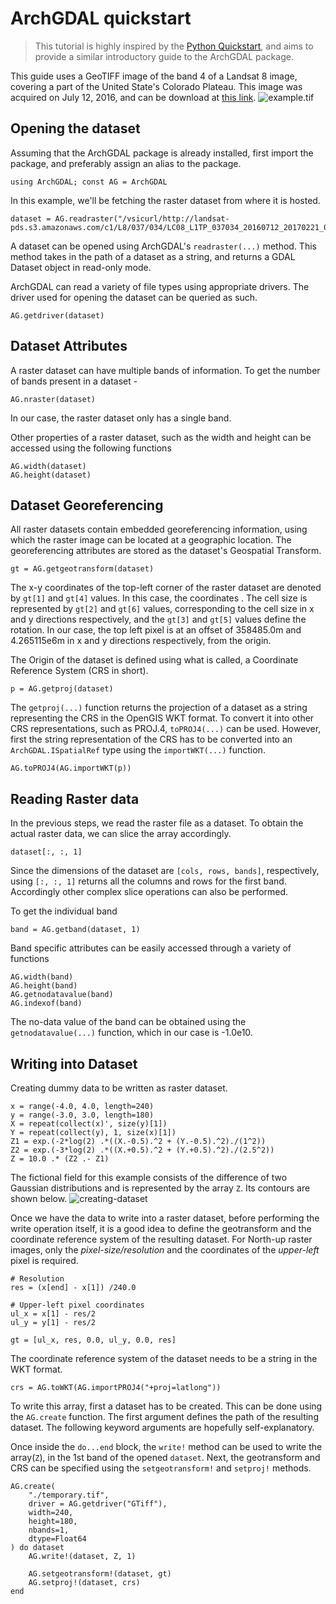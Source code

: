 # ArchGDAL quickstart
>This tutorial is highly inspired by the [Python Quickstart](https://rasterio.readthedocs.io/en/latest/quickstart.html), and aims to provide a similar introductory guide to the ArchGDAL package.


This guide uses a GeoTIFF image of the band 4 of a Landsat 8 image, covering a part of the United State's Colorado Plateau. This image was acquired on July 12, 2016, and can be download at [this link](https://landsatonaws.com/L8/037/034/LC08_L1TP_037034_20160712_20170221_01_T1).
![example.tif](https://user-images.githubusercontent.com/4471859/87169013-a32ee600-c2cf-11ea-9d09-e82446812282.png)

## Opening the dataset
Assuming that the ArchGDAL package is already installed, first import the package, and preferably assign an alias to the package.
```@setup quickstart
using ArchGDAL; const AG = ArchGDAL
```
In this example, we'll be fetching the raster dataset from where it is hosted.
```@repl quickstart
dataset = AG.readraster("/vsicurl/http://landsat-pds.s3.amazonaws.com/c1/L8/037/034/LC08_L1TP_037034_20160712_20170221_01_T1/LC08_L1TP_037034_20160712_20170221_01_T1_B4.TIF")
```
A dataset can be opened using ArchGDAL's `readraster(...)` method. This method takes in the path of a dataset as a string, and returns a GDAL Dataset object in read-only mode. 

ArchGDAL can read a variety of file types using appropriate drivers. The driver used for opening the dataset can be queried as such.
```@repl quickstart
AG.getdriver(dataset)
```

## Dataset Attributes
A raster dataset can have multiple bands of information. To get the number of bands present in a dataset - 
```@repl quickstart
AG.nraster(dataset)
```
In our case, the raster dataset only has a single band. 

Other properties of a raster dataset, such as the width and height can be accessed using the following functions
```@repl quickstart
AG.width(dataset)
AG.height(dataset)
```

## Dataset Georeferencing
All raster datasets contain embedded georeferencing information, using which the raster image can be located at a geographic location. The georeferencing attributes are stored as the dataset's Geospatial Transform. 
```@repl quickstart
gt = AG.getgeotransform(dataset)
```
The x-y coordinates of the top-left corner of the raster dataset are denoted by `gt[1]` and `gt[4]` values. In this case, the coordinates . The cell size is represented by `gt[2]` and `gt[6]` values, corresponding to the cell size in x and y directions respectively, and the `gt[3]` and `gt[5]` values define the rotation. In our case, the top left pixel is at an offset of 358485.0m and 4.265115e6m in x and y directions respectively, from the origin.

The Origin of the dataset is defined using what is called, a Coordinate Reference System (CRS in short). 
```@repl quickstart
p = AG.getproj(dataset)
```
The `getproj(...)` function returns the projection of a dataset as a string representing the CRS in the OpenGIS WKT format. To convert it into other CRS representations, such as PROJ.4, `toPROJ4(...)` can be used. However, first the string representation of the CRS has to be converted into an `ArchGDAL.ISpatialRef` type using the `importWKT(...)` function.
```@repl quickstart
AG.toPROJ4(AG.importWKT(p))
```

## Reading Raster data
In the previous steps, we read the raster file as a dataset. To obtain the actual raster data, we can slice the array accordingly.
```@repl quickstart
dataset[:, :, 1]
```
Since the dimensions of the dataset are `[cols, rows, bands]`, respectively, using `[:, :, 1]` returns all the columns and rows for the first band. Accordingly other complex slice operations can also be performed. 

To get the individual band
```@repl quickstart
band = AG.getband(dataset, 1)
```
Band specific attributes can be easily accessed through a variety of functions
```@repl quickstart
AG.width(band)
AG.height(band)
AG.getnodatavalue(band)
AG.indexof(band)
```
The no-data value of the band can be obtained using the `getnodatavalue(...)` function, which in our case is -1.0e10. 

## Writing into Dataset
Creating dummy data to be written as raster dataset.
```@example quickstart
x = range(-4.0, 4.0, length=240)
y = range(-3.0, 3.0, length=180)
X = repeat(collect(x)', size(y)[1])
Y = repeat(collect(y), 1, size(x)[1])
Z1 = exp.(-2*log(2) .*((X.-0.5).^2 + (Y.-0.5).^2)./(1^2))
Z2 = exp.(-3*log(2) .*((X.+0.5).^2 + (Y.+0.5).^2)./(2.5^2))
Z = 10.0 .* (Z2 .- Z1)
```
The fictional field for this example consists of the difference of two Gaussian distributions and is represented by the array `Z`. Its contours are shown below.
![creating-dataset](https://user-images.githubusercontent.com/7526346/87633084-5bd5a900-c758-11ea-8fd3-548d039f1a43.png)

Once we have the data to write into a raster dataset, before performing the write operation itself, it is a good idea to define the geotransform and the coordinate reference system of the resulting dataset. For North-up raster images, only the *pixel-size/resolution* and the coordinates of the *upper-left* pixel is required. 
```@example quickstart
# Resolution
res = (x[end] - x[1]) /240.0

# Upper-left pixel coordinates
ul_x = x[1] - res/2
ul_y = y[1] - res/2

gt = [ul_x, res, 0.0, ul_y, 0.0, res]
```
The coordinate reference system of the dataset needs to be a string in the WKT format. 
```@example quickstart
crs = AG.toWKT(AG.importPROJ4("+proj=latlong"))
```

To write this array, first a dataset has to be created. This can be done using the `AG.create` function. The first argument defines the path of the resulting dataset. The following keyword arguments are hopefully self-explanatory. 

Once inside the ```do...end``` block, the `write!` method can be used to write the array(`Z`), in the 1st band of the opened `dataset`. Next, the geotransform and CRS can be specified using the `setgeotransform!` and `setproj!` methods.
```@example quickstart
AG.create(
    "./temporary.tif",
    driver = AG.getdriver("GTiff"), 
    width=240, 
    height=180, 
    nbands=1, 
    dtype=Float64
) do dataset
    AG.write!(dataset, Z, 1)
    
    AG.setgeotransform!(dataset, gt)
    AG.setproj!(dataset, crs)
end
```